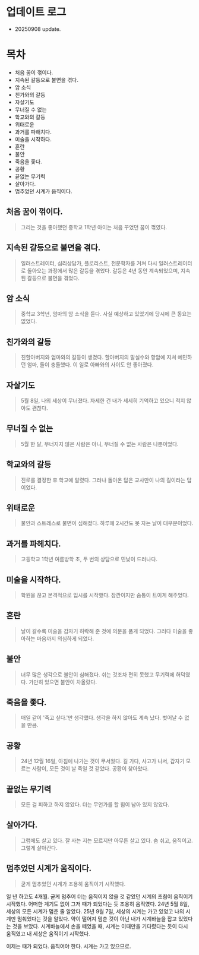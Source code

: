 # 업데이트 로그
- 20250908 update.


# 목차
- 처음 꿈이 꺾이다.
- 지속된 갈등으로 불면을 겪다.
- 암 소식
- 친가와의 갈등
- 자살기도
- 무너질 수 없는
- 학교와의 갈등
- 위태로운
- 과거를 파해치다.
- 미술을 시작하다.
- 혼란
- 불안
- 죽음을 좇다.
- 공황
- 끝없는 무기력
- 살아가다.
- 멈추었던 시계가 움직이다.


## 처음 꿈이 꺾이다.
> 그리는 것을 좋아했던 중학교 1학년 아이는 처음 꾸었던 꿈이 꺾였다.


## 지속된 갈등으로 불면을 겪다.
> 일러스트레이터, 심리상담가, 플로리스트, 천문학자를 거쳐 다시 일러스트레이터로 돌아오는 과정에서 많은 갈등을 겪었다. 갈등은 4년 동안 계속되었으며, 지속된 갈등으로 불면을 겪었다.


## 암 소식
> 중학교 3학년, 엄마의 암 소식을 듣다. 사실 예상하고 있었기에 당시에 큰 동요는 없었다.


## 친가와의 갈등
> 친할아버지와 엄마와의 갈등이 생겼다. 할아버지의 말실수와 항암에 지쳐 예민하던 엄마, 둘이 충돌했다. 이 일로 아빠와의 사이도 안 좋아졌다.


## 자살기도
> 5월 8일, 나의 세상이 무너졌다. 자세한 건 내가 세세히 기억하고 있으니 적지 않아도 괜칞다.


## 무너질 수 없는
> 5월 한 달, 무너지지 않은 사람은 아니, 무너질 수 없는 사람은 나뿐이었다.


## 학교와의 갈등
> 진로를 결정한 후 학교에 알렸다. 그러나 돌아온 답은 교사만이 나의 길이라는 답이었다.


## 위태로운
> 불안과 스트레스로 불면이 심해졌다. 하루에 2시간도 못 자는 날이 대부분이었다.


## 과거를 파헤치다.
> 고등학교 1학년 여름방학 초, 두 번의 상담으로 민낯이 드러나다.


## 미술을 시작하다.
> 학원을 끊고 본격적으로 입시를 시작했다. 잠깐이지만 숨통이 트이게 해주었다.


## 혼란
> 날이 갈수록 미술을 갑자기 허락해 준 것에 의문을 품게 되었다. 그러다 미술을 좋아하는 마음까지 의심하게 되었다.


## 불안
> 너무 많은 생각으로 불안이 심해졌다. 쉬는 것조차 편히 못했고 무기력에 허덕였다. 가만히 있으면 불안이 차올랐다.


## 죽음을 좇다.
> 매일 같이 '죽고 싶다.'만 생각했다. 생각을 하지 않아도 계속 났다. 벗어날 수 없을 만큼.


## 공황
> 24년 12월 16일, 아침에 나가는 것이 무서웠다. 길 가다, 사고가 나서, 갑자기 모르는 사람이, 모든 것이 날 죽일 것 같았다. 공황이 찾아왔다.


## 끝없는 무기력
> 모든 걸 피하고 하지 않았다. 더는 무언가를 할 힘이 남아 있지 않았다.


## 살아가다.
> 그럼에도 살고 있다. 잘 사는 지는 모르지만 아무튼 살고 있다. 숨 쉬고, 움직이고. 그렇게 살아간다.


## 멈추었던 시계가 움직이다.
> 굳게 멈추었던 시계가 조용히 움직이기 시작했다.

일 년 하고도 4개월.
굳게 멈추어 더는 움직이지 않을 것 같았던 시계의 초침이 움직이기 시작했다.
어떠한 계기도 없이 그저 때가 되었다는 듯 조용히 움직였다.
24년 5월 8일, 세상의 모든 시계가 멈춘 줄 알았다.
25년 9월 7일, 세상의 시계는 가고 있었고 나의 시계만 멈춰있다는 것을 알았다.
약이 떨어져 멈춘 것이 아닌 내가 시계바늘을 잡고 있었다는 것을 보았다.
시계바늘에서 손을 떼었을 때, 시계는 이때만을 기다렸다는 듯이 다시 움직였고 내 세상은 움직이기 시작했다.

이제는 때가 되었다.
움직여야 한다.
시계는 가고 있으므로.